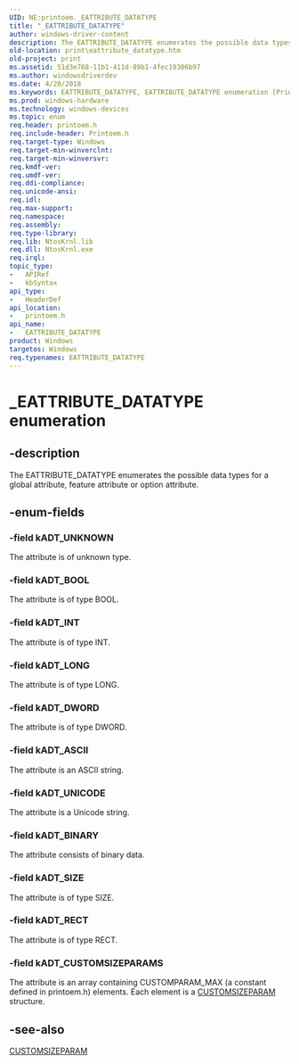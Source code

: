 ```yaml
---
UID: NE:printoem._EATTRIBUTE_DATATYPE
title: "_EATTRIBUTE_DATATYPE"
author: windows-driver-content
description: The EATTRIBUTE_DATATYPE enumerates the possible data types for a global attribute, feature attribute or option attribute.
old-location: print\eattribute_datatype.htm
old-project: print
ms.assetid: 51d3e768-11b1-411d-89b1-4fec19306b97
ms.author: windowsdriverdev
ms.date: 4/20/2018
ms.keywords: EATTRIBUTE_DATATYPE, EATTRIBUTE_DATATYPE enumeration [Print Devices], _EATTRIBUTE_DATATYPE, kADT_ASCII, kADT_BINARY, kADT_BOOL, kADT_CUSTOMSIZEPARAMS, kADT_DWORD, kADT_INT, kADT_LONG, kADT_RECT, kADT_SIZE, kADT_UNICODE, kADT_UNKNOWN, print.eattribute_datatype, print_unidrv-pscript_allplugins_6cda9036-f339-4700-808e-06c8867e5ba0.xml, printoem/EATTRIBUTE_DATATYPE, printoem/kADT_ASCII, printoem/kADT_BINARY, printoem/kADT_BOOL, printoem/kADT_CUSTOMSIZEPARAMS, printoem/kADT_DWORD, printoem/kADT_INT, printoem/kADT_LONG, printoem/kADT_RECT, printoem/kADT_SIZE, printoem/kADT_UNICODE, printoem/kADT_UNKNOWN
ms.prod: windows-hardware
ms.technology: windows-devices
ms.topic: enum
req.header: printoem.h
req.include-header: Printoem.h
req.target-type: Windows
req.target-min-winverclnt: 
req.target-min-winversvr: 
req.kmdf-ver: 
req.umdf-ver: 
req.ddi-compliance: 
req.unicode-ansi: 
req.idl: 
req.max-support: 
req.namespace: 
req.assembly: 
req.type-library: 
req.lib: NtosKrnl.lib
req.dll: NtosKrnl.exe
req.irql: 
topic_type:
-	APIRef
-	kbSyntax
api_type:
-	HeaderDef
api_location:
-	printoem.h
api_name:
-	EATTRIBUTE_DATATYPE
product: Windows
targetos: Windows
req.typenames: EATTRIBUTE_DATATYPE
---
```


# _EATTRIBUTE_DATATYPE enumeration


## -description


The EATTRIBUTE_DATATYPE enumerates the possible data types for a global attribute, feature attribute or option attribute.


## -enum-fields




### -field kADT_UNKNOWN

The attribute is of unknown type.


### -field kADT_BOOL

The attribute is of type BOOL.


### -field kADT_INT

The attribute is of type INT.


### -field kADT_LONG

The attribute is of type LONG.


### -field kADT_DWORD

The attribute is of type DWORD.


### -field kADT_ASCII

The attribute is an ASCII string. 


### -field kADT_UNICODE

The attribute is a Unicode string.


### -field kADT_BINARY

The attribute consists of binary data.


### -field kADT_SIZE

The attribute is of type SIZE.


### -field kADT_RECT

The attribute is of type RECT.


### -field kADT_CUSTOMSIZEPARAMS

The attribute is an array containing CUSTOMPARAM_MAX (a constant defined in printoem.h) elements. Each element is a <a href="https://msdn.microsoft.com/library/windows/hardware/ff547337">CUSTOMSIZEPARAM</a> structure.


## -see-also




<a href="https://msdn.microsoft.com/library/windows/hardware/ff547337">CUSTOMSIZEPARAM</a>
 

 

